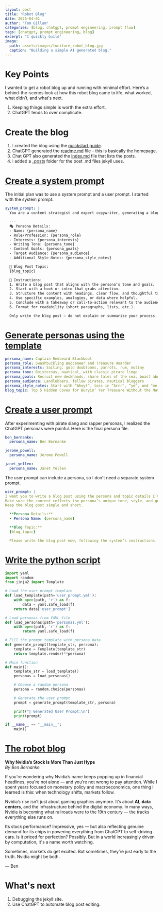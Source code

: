 ```yaml
---
layout: post
title: "Robot Blog"
date: 2025-04-01
author: "Tom Gillam"
categories: [blog, chatgpt, prompt engineering, prompt flow]
tags: [chatgpt, prompt engineering, blog]
excerpt: "I quickly build"
image: 
  path: assets/images/funiture_robot_blog.jpg
  caption: "Building a simple AI generated blog."
---
```


# Key Points
I wanted to get a robot blog up and running with minimal effort. Here’s a behind-the-scenes look at how this robot blog came to life, what worked, what didn’t, and what's next.

1. Keeping things simple is worth the extra effort.
2. ChatGPT tends to over complicate.

# Create the blog
1. I created the blog using the [quickstart guide](https://docs.github.com/en/pages/quickstart).
2. ChatGPT generated the [readme.md](https://chatgpt.com/prompt=Write%20a%20basic%20readme.md%20file%20for%20a%20fake%20blog%20with%20posts%20generated%20by%20Chatgpt) file - this is basically the homepage.
3. Chat GPT also generated the [index.md](https://github.com/tsgillam/robot-blog/blob/main/index.md) file that lists the posts.
4. I added a [_posts](https://github.com/tsgillam/robot-blog/tree/main/_posts) folder for the post .md files jekyll uses.

# [Create a system prompt](https://chatgpt.com/prompt=Write%20a%20system%20prompt%20template%20that%20accepts%20a%20persona%20and%20writes%20a%20blog%20post%20on%20a%20topic)
The initial plan was to use a system prompt and a user prompt. I started with the system prompt.

```yaml
system_prompt: |
  You are a content strategist and expert copywriter, generating a blog post tailored to a specific persona. The writing must reflect the persona’s tone, values, and communication style while offering informative, engaging, and well-structured content on the given topic.

  ---  
  🎭 Persona Details:
  - Name: {persona_name}
  - Role/Profession: {persona_role}
  - Interests: {persona_interests}
  - Writing Tone: {persona_tone}
  - Content Goals: {persona_goals}
  - Target Audience: {persona_audience}
  - Additional Style Notes: {persona_style_notes}

  📝 Blog Post Topic:  
  {blog_topic}

  🎯 Instructions:
  1. Write a blog post that aligns with the persona’s tone and goals.
  2. Start with a hook or intro that grabs attention.
  3. Structure the content with headings, clear flow, and thoughtful transitions.
  4. Use specific examples, analogies, or data where helpful.
  5. Conclude with a takeaway or call-to-action relevant to the audience.
  6. Format for readability (short paragraphs, lists, etc.).

  Only write the blog post — do not explain or summarize your process.
```

# [Generate personas using the template](https://chatgpt.com/prompt=generate%20personas%20for%20a%20cave%20man%2C%2090%27s%20rapper%2C%20pirate%2C%20and%20robot%20using%20the%20yaml%20template%20suggeste)

```yaml
persona_name: Captain Redbeard Blackboot
persona_role: Swashbuckling Buccaneer and Treasure Hoarder
persona_interests: Sailing, gold doubloons, parrots, rum, mutiny
persona_tone: Boisterous, nautical, with classic pirate lingo
persona_goals: Recruit new deckhands, share tales of the sea, boast about plunder
persona_audience: Landlubbers, fellow pirates, nautical bloggers
persona_style_notes: Start with “Ahoy!”, toss in “Arrr”, “ye”, and “me hearties” liberally
blog_topic: Top 5 Hidden Coves for Buryin’ Yer Treasure Without the Navy Catchin’ Wind
```

# [Create a user prompt](https://chatgpt.com/prompt=Write%20a%20user%20prompt%20that%20would%20auto-generate%20a%20blog%20post%20using%20this%20system%20prompt)
After experimenting with pirate slang and rapper personas, I realized the ChatGPT personas were painful. Here is the final persona file.

```yaml
ben_bernanke:
  persona_name: Ben Bernanke

jerome_powell:
  persona_name: Jerome Powell

janet_yellen:
  persona_name: Janet Yellen
```

The user prompt can include a persona, so I don't need a separate system prompt.

```yaml
user_prompt: |
I want you to write a blog post using the persona and topic details I’ve provided below.
Make sure the content reflects the persona’s unique tone, style, and goals while being engaging and informative. Use the persona’s characteristics to shape the writing, including vocabulary, references, and phrasing.
Keep the blog post simple and short.

  **Persona Details:**
  - Persona Name: {persona_name}

  **Blog Topic:**
  {blog_topic}

  Please write the blog post now, following the system’s instructions.
```

# [Write the python script](https://chatgpt.com/prompt=Write%20a%20python%20script%20to%20read%20the%20user_prompt.yml%20file%20and%20the%20personas.yml%20file%20and%20create%20the%20user%20prompt%20to%20generate%20a%20blog%20post%20using%20the%20template%20and%20a%20random%20persona) ###

```python
import yaml
import random
from jinja2 import Template

# Load the user prompt template
def load_template(path='user_prompt.yml'):
    with open(path, 'r') as f:
        data = yaml.safe_load(f)
    return data['user_prompt']

# Load personas from YAML file
def load_personas(path='personas.yml'):
    with open(path, 'r') as f:
        return yaml.safe_load(f)

# Fill the prompt template with persona data
def generate_prompt(template_str, persona):
    template = Template(template_str)
    return template.render(**persona)

# Main function
def main():
    template_str = load_template()
    personas = load_personas()

    # Choose a random persona
    persona = random.choice(personas)

    # Generate the user prompt
    prompt = generate_prompt(template_str, persona)

    print("🎯 Generated User Prompt:\n")
    print(prompt)

if __name__ == "__main__":
    main()
```

# [The robot blog](https://tsgillam.github.io/robot-blog/)

**Why Nvidia’s Stock Is More Than Just Hype**  
*By Ben Bernanke*

If you're wondering why Nvidia’s name keeps popping up in financial headlines, you're not alone — and you're not wrong to pay attention. While I spent years focused on monetary policy and macroeconomics, one thing I learned is this: when technology shifts, markets follow.

Nvidia’s rise isn’t just about gaming graphics anymore. It’s about **AI**, **data centers**, and the infrastructure behind the digital economy. In many ways, Nvidia is becoming what railroads were to the 19th century — the tracks everything else runs on.

Its stock performance? Impressive, yes — but also reflecting genuine demand for its chips in powering everything from ChatGPT to self-driving cars. Is it priced for perfection? Possibly. But in a world increasingly driven by computation, it's a name worth watching.

Sometimes, markets do get excited. But sometimes, they’re just early to the truth. Nvidia might be both.

— Ben

# What's next
1. Debugging the jekyll site.
2. Use ChatGPT to automate blog post editing.
